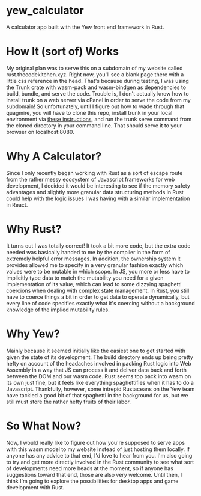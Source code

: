 # yew_calculator
A calculator app built with the Yew front end framework in Rust.

# How It (sort of) Works
My original plan was to serve this on a subdomain of my website called rust.thecodekitchen.xyz. Right now, you'll see a blank page there with a little css reference in the head. That's because during testing, I was using the Trunk crate with wasm-pack and wasm-bindgen as dependencies to build, bundle, and serve the code. Trouble is, I don't actually know how to install trunk on a web server via cPanel in order to serve the code from my subdomain! So unfortunately, until I figure out how to wade through that quagmire, you will have to clone this repo, install trunk in your local environment via [these instructions](https://trunkrs.dev/), and run the trunk serve command from the cloned directory in your command line. That should serve it to your browser on localhost:8080.

# Why A Calculator?
Since I only recently began working with Rust as a sort of escape route from the rather messy ecosystem of Javascript frameworks for web development, I decided it would be interesting to see if the memory safety advantages and slightly more granular data structuring methods in Rust could help with the logic issues I was having with a similar implementation in React. 

# Why Rust?
It turns out I was totally correct! It took a bit more code, but the extra code needed was basically handed to me by the compiler in the form of extremely helpful error messages. In addition, the ownership system it provides allowed me to specify in a very granular fashion exactly which values were to be mutable in which scope. In JS, you more or less have to implicitly type data to match the mutability you need for a given implementation of its value, which can lead to some dizzying spaghetti coercions when dealing with complex state management. In Rust, you still have to coerce things a bit in order to get data to operate dynamically, but every line of code specifies exactly what it's coercing without a background knowledge of the implied mutability rules.

# Why Yew?
Mainly because it seemed initially like the easiest one to get started with given the state of its development. The build directory ends up being pretty hefty on account of the headaches involved in packing Rust logic into Web Assembly in a way that JS can process it and deliver data back and forth between the DOM and our wasm code. Rust seems top pack into wasm on its own just fine, but it feels like everything spaghettifies when it has to do a Javascript. Thankfully, however, some intrepid Rustaceans on the Yew team have tackled a good bit of that spaghetti in the background for us, but we still must store the rather hefty  fruits of their labor.

# So What Now?
Now, I would really like to figure out how you're supposed to serve apps with this wasm model to my website instead of just hosting them locally. If anyone has any advice to that end, I'd love to hear from you. I'm also going to try and get more directly involved in the Rust community to see what sort of developments need more heads at the moment, so if anyone has suggestions toward that end, those are also very welcome. Until then, I think I'm going to explore the possibilities for desktop apps and game development with Rust.
